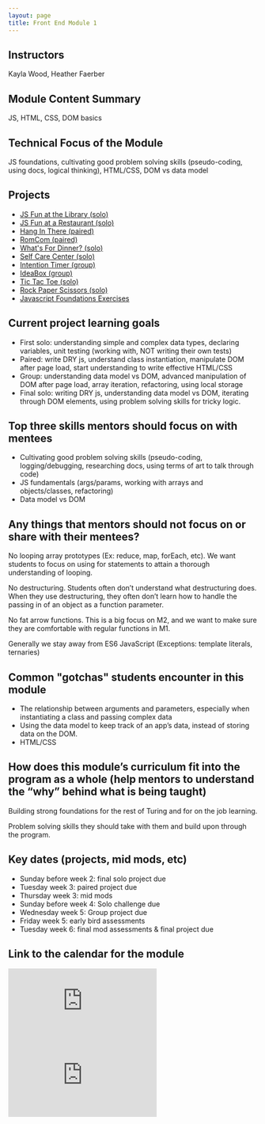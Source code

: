 ```yaml
---
layout: page
title: Front End Module 1
---
```


## Instructors

Kayla Wood, Heather Faerber

## Module Content Summary

JS, HTML, CSS, DOM basics

## Technical Focus of the Module

JS foundations, cultivating good problem solving skills (pseudo-coding, using docs, logical thinking), HTML/CSS, DOM vs data model

## Projects

<ul class="projects">
    <!-- <li class="project"><a href="https://frontend.turing.edu/projects/module-1/dog-party-2.0.html">Dog Party 2.0</a></li> -->
    <!-- <li class="project"><a href="https://frontend.turing.edu/projects/module-1/balancing-act-solo/index.html">Balancing Act</a></li> -->
    <li class="project"><a href="https://frontend.turing.edu/projects/module-1/library.html">JS Fun at the Library (solo)</a></li>
    <li class="project"><a href="https://frontend.turing.edu/projects/module-1/restaurant.html">JS Fun at a Restaurant (solo)</a></li>
    <li class="project"><a href="https://frontend.turing.edu/projects/module-1/hang-in-there.html">Hang In There (paired)</a></li>
    <li class="project"><a href="https://frontend.turing.edu/projects/module-1/romcom-pair.html">RomCom (paired)</a></li>
    <li class="project"><a href="https://frontend.turing.edu/projects/module-1/dinner.html">What's For Dinner? (solo)</a></li>
    <li class="project"><a href="https://frontend.turing.edu/projects/module-1/self-care-center.html">Self Care Center (solo)</a></li>
    <!-- <li class="project"><a href="https://frontend.turing.edu/projects/module-1/number-guesser-pair.html">Number Guesser (paired)</a></li> -->
    <!-- <li class="project"><a href="https://frontend.turing.edu/projects/module-1/intention-timer-pair.html">Intention Timer (paired)</a></li> -->
    <li class="project"><a href="https://frontend.turing.edu/projects/module-1/intention-timer-group.html">Intention Timer (group)</a></li>
    <!-- <li class="project"><a href="https://frontend.turing.edu/projects/module-1/build-a-bear-group.html">Build A Bear (group)</a></li> -->
    <!-- <li class="project"><a href="https://frontend.turing.edu/projects/module-1/check-yo-self-group.html">Check Yo'Self (group)</a></li> -->
    <li class="project"><a href="https://frontend.turing.edu/projects/module-1/ideabox-group.html">IdeaBox (group)</a></li>
    <!-- <li class="project"><a href="https://frontend.turing.edu/projects/module-1/which-beyonce-group.html">Which Beyoncé (group)</a></li> -->
    <!-- <li class="project"><a href="https://frontend.turing.edu/projects/module-1/check-yo-self-solo.html">Check Yo'Self (solo)</a></li> -->
    <!-- <li class="project"><a href="https://frontend.turing.edu/projects/module-1/which-beyonce-solo.html">Which Beyoncé? (solo)</a></li> -->
    <li class="project"><a href="https://frontend.turing.edu/projects/module-1/tic-tac-toe-solo.html">Tic Tac Toe (solo)</a></li>
    <li class="project"><a href="https://frontend.turing.edu/projects/module-1/rock-paper-scissors-solo.html">Rock Paper Scissors (solo)</a></li>
    <!-- <li class="project"><a href="https://frontend.turing.edu/projects/module-1/slapjack.html">SlapJack (solo)</a></li> -->
    <!-- <li class="project"><a href="https://github.com/turingschool-examples/html-warmup-challenges">HTML Warmup Challenges</a></li> -->
    <!-- <li class="project"><a href="https://github.com/turingschool-examples/css-layout-challenges">CSS Layout Challenges for Warmups</a></li> -->
    <li class="project"><a href="https://github.com/turingschool-examples/javascript-foundations">Javascript Foundations Exercises</a></li>
    <!-- <li class="project"><a href="https://github.com/turingschool/frontend-lightning-talks">Lightning Talks</a></li> -->
    <!-- <li class="project"><a href="https://frontend.turing.edu/projects/module-1/group-dynamics-reflection.html">Pair/Group Reflection</a></li> -->
    <!-- <li class="project"><a href="https://frontend.turing.edu/projects/module-1/m1-static-comp.html">Static Comp</a></li> -->
    <!-- <li class="project"><a href="https://frontend.turing.edu/projects/module-1/m1-static-comp-2.html">Static Comp 2</a></li> -->
  </ul>

## Current project learning goals

* First solo: understanding simple and complex data types, declaring variables, unit testing (working with, NOT writing their own tests)
* Paired: write DRY js, understand class instantiation, manipulate DOM after page load, start understanding to write effective HTML/CSS
* Group: understanding data model vs DOM, advanced manipulation of DOM after page load, array iteration, refactoring, using local storage
* Final solo: writing DRY js, understanding data model vs DOM, iterating through DOM elements, using problem solving skills for tricky logic.


## Top three skills mentors should focus on with mentees

* Cultivating good problem solving skills (pseudo-coding, logging/debugging, researching docs, using terms of art to talk through code)
* JS fundamentals (args/params, working with arrays and objects/classes, refactoring)
* Data model vs DOM

## Any things that mentors should __not__ focus on or share with their mentees?

No looping array prototypes (Ex: reduce, map, forEach, etc). We want students to focus on using for statements to attain a thorough understanding of looping.

No destructuring. Students often don’t understand what destructuring does. When they use destructuring, they often don’t learn how to handle the passing in of an object as a function parameter.

No fat arrow functions. This is a big focus on M2, and we want to make sure they are comfortable with regular functions in M1.

Generally we stay away from ES6 JavaScript (Exceptions: template literals, ternaries)

## Common "gotchas" students encounter in this module

* The relationship between arguments and parameters, especially when instantiating a class and passing complex data
* Using the data model to keep track of an app’s data, instead of storing data on the DOM.
* HTML/CSS

## How does this module’s curriculum fit into the program as a whole __(help mentors to understand the “why” behind what is being taught)__

Building strong foundations for the rest of Turing and for on the job learning.

Problem solving skills they should take with them and build upon through the program.

## Key dates (projects, mid mods, etc)

* Sunday before week 2: final solo project due
* Tuesday week 3: paired project due
* Thursday week 3: mid mods
* Sunday before week 4: Solo challenge due
* Wednesday week 5: Group project due
* Friday week 5: early bird assessments
* Tuesday week 6: final mod assessments & final project due

## Link to the calendar for the module

<section class="module-content" data-module="1">
  <div class="responsive-iframe-container">
    <div class='tablet'>
      <iframe src="https://calendar.google.com/calendar/embed?showTitle=0&amp;showPrint=0&amp;showCalendars=0&amp;mode=AGENDA&amp;height=400&amp;wkst=1&amp;bgcolor=%23FFFFFF&amp;src=casimircreative.com_m6bndqol81h6jdlnpo0a6raot0%40group.calendar.google.com&amp;color=%2342104A&amp;ctz=America%2FDenver"
        style="border-width:0" frameborder="0" scrolling="no"></iframe>
    </div>
    <div class='desktop'>
      <iframe src="https://calendar.google.com/calendar/embed?showTitle=0&amp;showNav=1&amp;showDate=0&amp;showPrint=0&amp;showTabs=0&amp;showCalendars=0&amp;showTz=0&amp;mode=WEEK&amp;height=400&amp;wkst=1&amp;bgcolor=%23FFFFFF&amp;src=casimircreative.com_m6bndqol81h6jdlnpo0a6raot0%40group.calendar.google.com&amp;color=%232952A3&amp;ctz=America%2FDenver"
        style="border-width:0" frameborder="0" scrolling="no"></iframe>
    </div>
  </div>
</section>
